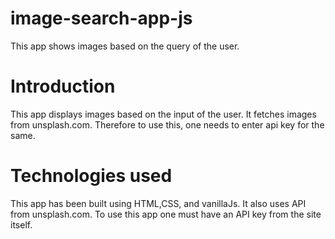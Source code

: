 # image-search-app-js
This app shows images based on the query of the user.

# Introduction
This app displays images based on the input  of the user. It fetches images from unsplash.com. Therefore to use this, one needs to enter api key for the same.

# Technologies used
This app has been built using HTML,CSS, and vanillaJs. It also uses API from unsplash.com. To use this app one must have an API key from the site itself.

